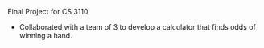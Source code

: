 Final Project for CS 3110.
- Collaborated with a team of 3 to develop a calculator that finds odds of winning a hand.
